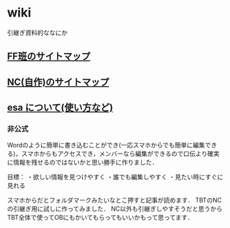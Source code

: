 # wiki
引継ぎ資料的ななにか

## [FF班のサイトマップ](/FF班) 
## [NC(自作)のサイトマップ](/posts/30) 

## [esa について(使い方など)](/posts/11)

### 非公式

Wordのように簡単に書き込むことができ(一応スマホからでも簡単に編集できる)，スマホからもアクセスでき，メンバーなら編集ができるので口伝より確実に情報を残せるのではないかと思い勝手に作りました．

目標：
・欲しい情報を見つけやすく
・誰でも編集しやすく
・見たい時にすぐに見れる

スマホからだとフォルダマークみたいなとこ押すと記事が読めます．
TBTのNCの引継ぎ用に試しに作ってみました．
NC以外も引継ぎしやすそうだと思うからTBT全体で使ってOBにもかいてもらってもいいかもって思ってます．
